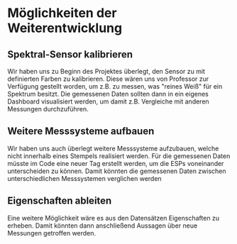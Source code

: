 # Möglichkeiten der Weiterentwicklung

## Spektral-Sensor kalibrieren

Wir haben uns zu Beginn des Projektes überlegt, den Sensor zu mit definierten Farben zu kalibrieren.
Diese wären uns von Professor zur Verfügung gestellt worden, um z.B. zu messen, was "reines Weiß" für ein Spektrum besitzt.
Die gemessenen Daten sollten dann in ein eigenes Dashboard visualisiert werden, um damit z.B. Vergleiche mit anderen Messungen durchzuführen.

## Weitere Messsysteme aufbauen

Wir haben uns auch überlegt weitere Messsysteme aufzubauen, welche nicht innerhalb eines Stempels realisiert werden.
Für die gemessenen Daten müsste im Code eine neuer Tag erstellt werden, um die ESPs voneinander unterscheiden zu können.
Damit könnten die gemessenen Daten zwischen unterschiedlichen Messsystemen verglichen werden

## Eigenschaften ableiten

Eine weitere Möglichkeit wäre es aus den Datensätzen Eigenschaften zu erheben.
Damit könnten dann anschließend Aussagen über neue Messungen getroffen werden.
